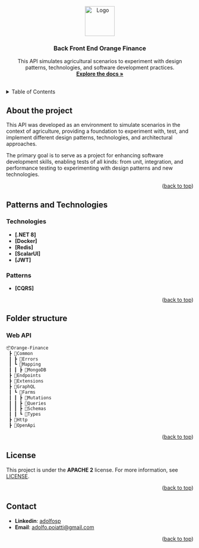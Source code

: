 <a id="readme-top"></a>
<br />
<div align="center">
  <a href="https://github.com/adolfosp/Back-Front-End-Orange-Finance">
    <img src="https://github.com/user-attachments/assets/dd83a32a-d67d-4471-bba4-b85e3794af05" alt="Logo" width="80" height="80">
  </a>

  <h3 align="center">Back Front End Orange Finance</h3>

  <p align="center">
    This API simulates agricultural scenarios to experiment with design patterns, technologies, and software development practices.
    <br />
    <a href="https://github.com/adolfosp/Back-Front-End-Orange-Finance"><strong>Explore the docs »</strong></a>
    <br />
    <br />
  </p>
</div>

<details>
  <summary>Table of Contents</summary>
  <ol>
    <li>
      <a href="#about-the-project">About The Project</a>
    </li>
    <li><a href="#patterns-and-technologies">Patterns and Technologies</a></li>
    <li><a href="#folder-structure">Folder structure</a></li>
    <li><a href="#license">License</a></li>
    <li><a href="#contact">Contact</a></li>
  </ol>
</details>

## About the project

This API was developed as an environment to simulate scenarios in the context of agriculture, providing a foundation to experiment with, test, and implement different design patterns, technologies, and architectural approaches.

The primary goal is to serve as a project for enhancing software development skills, enabling tests of all kinds: from unit, integration, and performance testing to experimenting with design patterns and new technologies.

<p align="right">(<a href="#readme-top">back to top</a>)</p>

## Patterns and Technologies 
### Technologies

- **[.NET 8]** 
- **[Docker]** 
- **[Redis]**
- **[ScalarUI]**
- **[JWT]**

### Patterns
- **[CQRS]**

<p align="right">(<a href="#readme-top">back to top</a>)</p>

## Folder structure

### Web API
```bash
📦Orange-Finance
 ┣ 📂Common
 ┃ ┣ 📂Errors
 ┃ ┗ 📂Mapping
 ┃ ┃ ┣ 📂MongoDB
 ┣ 📂Endpoints
 ┣ 📂Extensions
 ┣ 📂GraphQL
 ┃ ┗ 📂Farms
 ┃ ┃ ┣ 📂Mutations
 ┃ ┃ ┣ 📂Queries
 ┃ ┃ ┣ 📂Schemas
 ┃ ┃ ┗ 📂Types
 ┣ 📂Http
 ┣ 📂OpenApi

```

<p align="right">(<a href="#readme-top">back to top</a>)</p>

## License

This project is under the **APACHE 2** license. For more information, see [LICENSE](/LICENSE).

<p align="right">(<a href="#readme-top">back to top</a>)</p>

## Contact

- **Linkedin**: [adolfosp](https://www.linkedin.com/in/adolfosp/)
- **Email**: [adolfo.poiatti@gmail.com](mailto:adolfo.poiatti@gmail.com)

<p align="right">(<a href="#readme-top">back to top</a>)</p>

